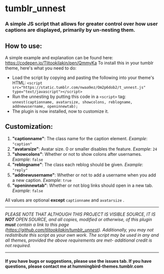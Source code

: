 # tumblr_unnest
### A simple JS script that allows for greater control over how user captions are displayed, primarily by un-nesting them.

## How to use:
A simple example and explanation can be found here: https://codepen.io/Tlitookilakin/pen/QmmyKa
To install this in your tumblr theme, here's what you need to do:
* Load the script by copying and pasting the following into your theme's HTML: ```<script src="https://static.tumblr.com/nwaa9ez/Om2p6dob2/t_unnest.js" type="text/javascript"></script>```
* Run the unnesting by putting this code in a ```<script>``` tag: ```unnest(captionname, avatarsize, showcolons, reblogname, addnewusername, openinnewtab);```
* The plugin is now installed, now to customize it.

## Customization:
1. **"captionname"**: The class name for the caption element.
*Example*: ```"caption"```
2. **"avatarsize"**: Avatar size. 0 or smaller disables the feature.
*Example*: ```24```
3. **"showcolons"**: Whether or not to show colons after usernames.
*Example*: ```false```
4. **"reblogname"**: The class each reblog should be given.
*Example*: ```"reply"```
5. **"addnewusername"**: Whether or not to add a username when you add a new caption.
*Example*: ```true```
6. **"openinnewtab"**: Whether or not blog links should open in a new tab.
*Example*: ```false```

All values are optional **except** ```captionname``` and ```avatarsize``` .

***

*PLEASE NOTE THAT ALTHOUGH THIS PROJECT IS VISIBLE SOURCE, IT IS **NOT** OPEN SOURCE, and all copies, modified or otherwise, of this plugin **must** contain a link to this page (https://github.com/tlitookilakin/tumblr_unnest). Additionally, you may not redistribute this script as your own work. The script may be used in any and all themes, provided the above requirements are met- additional credit is not required.* 

***
#### If you have bugs or suggestions, please use the issues tab. If you have questions, please contact me at hummingbird-themes.tumblr.com
